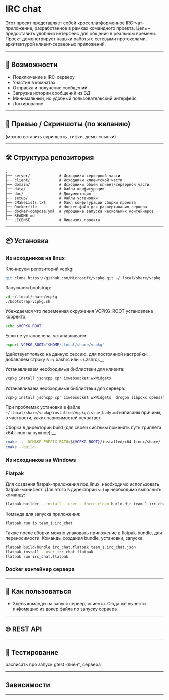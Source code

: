 # IRC chat

Этот проект представляет собой кроссплатформенное IRC-чат-приложение, разработанное в рамках командного проекта. Цель – предоставить удобный интерфейс для общения в реальном времени. Проект демонстрирует навыки работы с сетевыми протоколами, архитектурой клиент-серверных приложений.

---

## 🚀 Возможности

- Подключение к IRC-серверу
- Участие в комнатах
- Отправка и получение сообщений
- Загрузка истории сообщений из БД
- Минимальный, но удобный пользовательский интерфейс
- Логгирование

---

## 📸 Превью / Скриншоты (по желанию)
(можно вставить скриншоты, гифки, демо-ссылки)

---

## 🛠 Структура репозитория
```
.
├── server/             # Исходники серверной части
├── client/             # Исходники клиентской части
├── domain/             # Исходники общей клиент/серверной части
├── data/               # Файлы конфигурации
├── doc/                # Документация
├── setup/              # Файлы установки
├── CMakeLists.txt      # Файл конфигурации сборки проекта
├── Dockerfile          # docker-файл для развертывания сервера
├── docker-compose.yml  # упрощение запуска нескольких контейнеров
├── README.md           
└── LICENSE             # Лицензия проекта
```

---
## 📦 Установка
### Из исходников на linux
Клонируем репозиторий vcpkg:
```bash
git clone https://github.com/Microsoft/vcpkg.git ~/.local/share/vcpkg
```

Запускаем bootstrap:
```bash
cd ~/.local/share/vcpkg
./bootstrap-vcpkg.sh
```

Убеждаемся что переменная окружения VCPKG_ROOT установлена корректо:
```bash
echo $VCPKG_ROOT
```

Если не установлена, устанавливаем:
```bash
export VCPKG_ROOT="$HOME/.local/share/vcpkg"
```
(действует только на данную сессию, для постоянной настройки__
добавляем строку в ~/.bashrc или ~/.zshrc).__

Устанавливаем необходимые библиотеки для клиента:
```bash
vcpkg install jsoncpp cpr ixwebsocket wxWidgets
```

Устанавливаем необходимые библиотеки для сервера:
```bash
vcpkg install jsoncpp cpr ixwebsocket wxWidgets  drogon libpqxx openssl gtest boost-uuid
```

При проблемах установки в файле `~/.local/share/vcpkg/installed/vcpkg/issue_body.md` 
написаны причины, в частности, каких зависимостей нехватает.

Сборка в директории build (для своей системы поменять путь триплета x64-linux на нужное):__
```bash
cmake .. -DCMAKE_PREFIX_PATH=${VCPKG_ROOT}/installed/x64-linux/share/
cmake --build .

```

### Из исходников на Windows

### Flatpak
Для создания flatpak-приложения под linux, необходимо использовать flatpak-манифест. Для этого в директории
`setup` необходимо выполнить команду:
```bash
flatpak-builder --install --user --force-clean build-dir team_1.irc_chat.json
```
Команда для запуска приложения:
```bash
flatpak run io.team_1.irc_chat
```
Также после сборки можно упаковать приложение в flatpak-bundle, для переносимости. 
Команды создания bundle, установки, запуска:
```bash
flatpak build-bundle irc_chat.flatpak team_1.irc_chat.json
flatpak install --user irc_chat.flatpak
flatpak run irc_chat.flatpak
```

### Docker контейнер сервера


---
## 🎯 Как пользоваться

- Здесь команды на запуск сервер, клиента. Сюда же вынести инфомацию из докер файла по запуску сервера

---
## 🌐 REST API
---
## 🧪 Тестирование

расписать про запуск gtest клиент, сервера

---

## Зависимости


---
